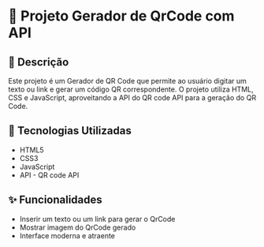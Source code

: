 # 📌 Projeto Gerador de QrCode com API

## 📖 Descrição

Este projeto é um Gerador de QR Code que permite ao usuário digitar um texto ou link e gerar um código QR correspondente. O projeto utiliza HTML, CSS e JavaScript, aproveitando a API do QR code API para a geração do QR Code.

## 🚀 Tecnologias Utilizadas

- HTML5
- CSS3
- JavaScript
- API - QR code API

## ✨ Funcionalidades

- Inserir um texto ou um link para gerar o QrCode
- Mostrar imagem do QrCode gerado
- Interface moderna e atraente